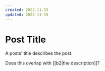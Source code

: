 ```yaml
---
created: 2022-11-15
updated: 2022-11-15
---
```

# Post Title

A posts' title describes the post.

Does this overlap with [[b2|the description]]?
